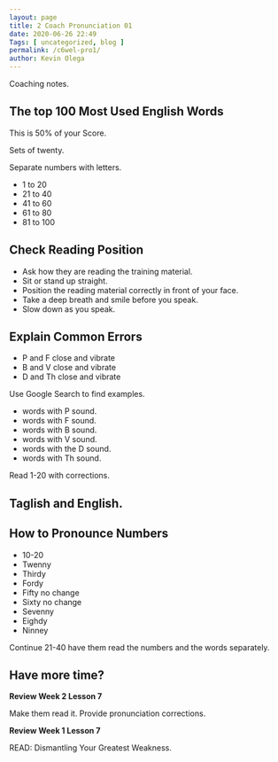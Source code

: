 ```yaml
--- 
layout: page 
title: 2 Coach Pronunciation 01
date: 2020-06-26 22:49
Tags: [ uncategorized, blog ]
permalink: /c6wel-pro1/ 
author: Kevin Olega 
--- 
```

Coaching notes.

## The top 100 Most Used English Words

This is 50% of your Score.

Sets of twenty.

Separate numbers with letters.

- 1 to 20
- 21 to 40
- 41 to 60
- 61 to 80
- 81 to 100

## Check Reading Position

- Ask how they are reading the training material.
- Sit or stand up straight.
- Position the reading material correctly in front of your face.
- Take a deep breath and smile before you speak.
- Slow down as you speak.


## Explain Common Errors

- P and F close and vibrate
- B and V close and vibrate
- D and Th close and vibrate

Use Google Search to find examples.

- words with P sound.
- words with F sound.
- words with B sound.
- words with V sound.
- words with the D sound.
- words with Th sound.

Read 1-20 with corrections.

## Taglish and English.

## How to Pronounce Numbers
	
- 10-20
- Twenny
- Thirdy
- Fordy
- Fifty no change
- Sixty no change
- Sevenny
- Eighdy
- Ninney

Continue 21-40 have them read the numbers and the words separately.

## Have more time?

**Review Week 2 Lesson 7**

Make them read it. Provide pronunciation corrections.

**Review Week 1 Lesson 7**

READ: Dismantling Your Greatest Weakness.

